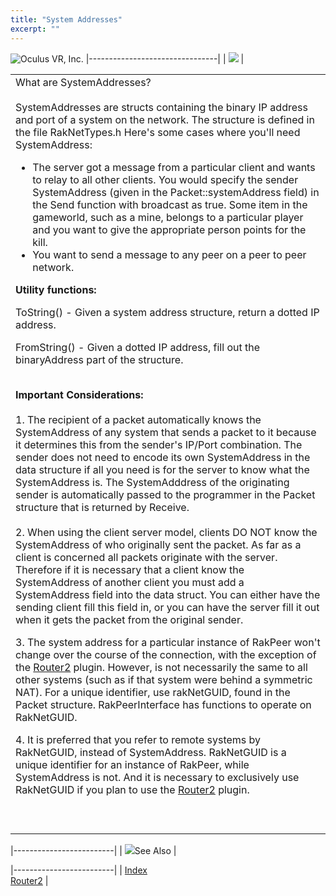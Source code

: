 ```yaml
---
title: "System Addresses"
excerpt: ""
---
```

<span style="background-color: rgb(255, 255, 255);">![Oculus VR, Inc.](RakNet_Icon_Final-copy.jpg)</span>
|--------------------------------|
| ![](spacer.gif) |

<table>
<colgroup>
<col width="100%" />
</colgroup>
<tbody>
<tr class="odd">
<td align="left"><span class="RakNetBlueHeader">What are SystemAddresses?</span><br /><br /> SystemAddresses are structs containing the binary IP address and port of a system on the network. The structure is defined in the file RakNetTypes.h Here's some cases where you'll need SystemAddress:<br />
<ul>
<li>The server got a message from a particular client and wants to relay to all other clients. You would specify the sender SystemAddress (given in the Packet::systemAddress field) in the Send function with broadcast as true. Some item in the gameworld, such as a mine, belongs to a particular player and you want to give the appropriate person points for the kill.</li>
<li>You want to send a message to any peer on a peer to peer network.</li>
</ul>
<p><strong>Utility functions:</strong></p>
<p>ToString() - Given a system address structure, return a dotted IP address.</p>
<p>FromString() - Given a dotted IP address, fill out the binaryAddress part of the structure.</p>
<p><br /> <strong>Important Considerations:</strong><br /><br /> 1. The recipient of a packet automatically knows the SystemAddress of any system that sends a packet to it because it determines this from the sender's IP/Port combination. The sender does not need to encode its own SystemAddress in the data structure if all you need is for the server to know what the SystemAddress is. The SystemAdddress of the originating sender is automatically passed to the programmer in the Packet structure that is returned by Receive.<br /><br /> 2. When using the client server model, clients DO NOT know the SystemAddress of who originally sent the packet. As far as a client is concerned all packets originate with the server. Therefore if it is necessary that a client know the SystemAddress of another client you must add a SystemAddress field into the data struct. You can either have the sending client fill this field in, or you can have the server fill it out when it gets the packet from the original sender.</p>
<p>3. The system address for a particular instance of RakPeer won't change over the course of the connection, with the exception of the <a href="router.html">Router2</a> plugin. However, is not necessarily the same to all other systems (such as if that system were behind a symmetric NAT). For a unique identifier, use rakNetGUID, found in the Packet structure. RakPeerInterface has functions to operate on RakNetGUID.</p>
<p>4. It is preferred that you refer to remote systems by RakNetGUID, instead of SystemAddress. RakNetGUID is a unique identifier for an instance of RakPeer, while SystemAddress is not. And it is necessary to exclusively use RakNetGUID if you plan to use the <a href="router.html">Router2</a> plugin.<br /><br /><br /></p></td>
</tr>
</tbody>
</table>

|-------------------------|
| ![](spacer.gif)See Also |

|-------------------------|
| [Index](index.html)     
  [Router2](router.html)  |